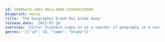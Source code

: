 ```yaml
---
id: 2689be7d-c8b1-40ca-888b-5933b4238409
blueprint: movie
title: 'The Geographer Drank His Globe Away'
release_date: '2013-07-26'
overview: "Victor Sluzhkin signs on as a teacher of geography in a secondary school in his native Perm (in the Urals) and gets lost in a haze of hard vodka, desperate love for a nymphet-like student and the stress of educating teenagers. Geographer, as the students immediately dub Sluzhkin, attempts to escape from the grueling, dull, stultifying reality of Russia's provincial life in a rafting tour to the Urals. Accompanied by wild, adventure-seeking adolescents, faced with the numerous grim surprises of the nature, Geographer is poised to find himself and his own truth."
genres: '[{"id": 18, "name": "Drama"}]'
---
```

